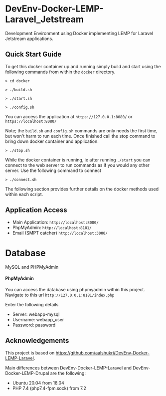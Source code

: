 # DevEnv-Docker-LEMP-Laravel_Jetstream

Development Environment using Docker implementing LEMP for Laravel Jetstream applications.

## Quick Start Guide

To get this docker container up and running simply build and start using the following commands 
from within the `docker` directory.

`> cd docker`

`> ./build.sh`

`> ./start.sh`

`> ./config.sh`

You can access the application at 
`https://127.0.0.1:8080/` or `https://localhost:8080/`

Note; the `build.sh` and `config.sh` commands are only needs the first time, but won't harm to run each time.
Once finished call the stop command to bring down docker container and application.

`> ./stop.sh`

While the docker container is running, ie after running `./start` you can 
connect to the web server to run commands as if you would any other server. 
Use the following command to connect

`> ./connect.sh`


The following section provides further details on the docker methods used within each script.


## Application Access

- Main Application: `http://localhost:8080/`
- PhpMyAdmin: `http://localhost:8181/`
- Email (SMPT catcher) `http://localhost:3000/`


# Database

MySQL and PHPMyAdmin

#### PhpMyAdmin

You can access the database using phpmyadmin within this project.
Navigate to this url `http://127.0.0.1:8181/index.php`

Enter the following details

- Server: webapp-mysql
- Username: webapp_user
- Password: password


## Acknowledgements 

This project is based on 
<a href="https://github.com/aalshukri/DevEnv-Docker-LEMP-Laravel">https://github.com/aalshukri/DevEnv-Docker-LEMP-Laravel</a>.

Main differences between DevEnv-Docker-LEMP-Laravel and DevEnv-Docker-LEMP-Drupal
are the following:
- Ubuntu 20.04 from 18.04
- PHP 7.4 (php7.4-fpm.sock) from 7.2
